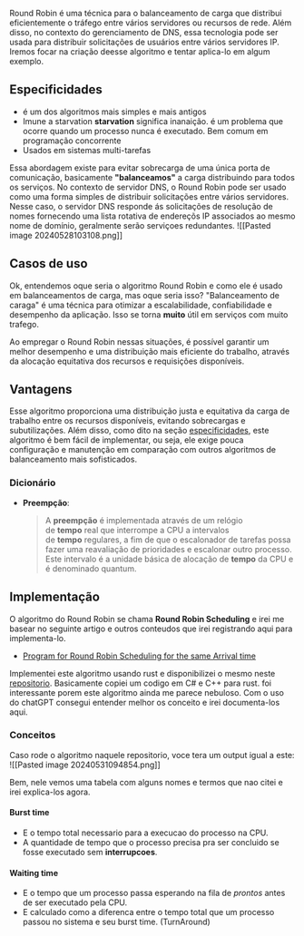 Round Robin é uma técnica para o balanceamento de carga que distribui eficientemente o tráfego entre vários servidores ou recursos de rede. Além disso, no contexto do gerenciamento de DNS, essa tecnologia pode ser usada para distribuir solicitações de usuários entre vários servidores IP. Iremos focar na criação deesse algoritmo e tentar aplica-lo em algum exemplo.

## Especificidades
- é um dos algoritmos mais simples e mais antigos
- Imune a starvation
	__starvation__ significa inanaição. é um problema que ocorre quando um processo nunca é executado. Bem comum em programação concorrente
- Usados em sistemas multi-tarefas

Essa abordagem existe para evitar sobrecarga de uma única porta de comunicação, basicamente __"balanceamos"__ a carga distribuindo para todos os serviços.
No contexto de servidor DNS, o Round Robin pode ser usado como uma forma simples de distribuir solicitações entre vários servidores.
Nesse caso, o servidor DNS responde ás solicitações de resolução de nomes fornecendo uma lista rotativa de endereçõs IP associados ao mesmo nome de domínio, geralmente serão serviçoes redundantes.
![[Pasted image 20240528103108.png]]
## Casos de uso
Ok, entendemos oque seria o algoritmo Round Robin e como ele é usado em balanceamentos de carga, mas oque seria isso?
"Balanceamento de caraga" é uma técnica para otimizar a escalabilidade, confiabilidade e desempenho da aplicação. Isso se torna __muito__ útil em serviços com muito trafego.

Ao empregar o Round Robin nessas situações, é possível garantir um melhor desempenho e uma distribuição mais eficiente do trabalho, através da alocação equitativa dos recursos e requisições disponíveis.

## Vantagens
Esse algoritmo proporciona uma distribuição justa e equitativa da carga de trabalho entre os recursos disponíveis, evitando sobrecargas e subutilizações. Além disso, como dito na seção [especificidades](#especificidades), este algoritmo é bem fácil de implementar, ou seja, ele exige pouca configuração e manutenção em comparação com outros algoritmos de balanceamento mais sofisticados.

### Dicionário
- **Preempção**: 
	> A **preempção** é implementada através de um relógio de **tempo** real que interrompe a CPU a intervalos de **tempo** regulares, a fim de que o escalonador de tarefas possa fazer uma reavaliação de prioridades e escalonar outro processo. Este intervalo é a unidade básica de alocação de **tempo** da CPU e é denominado quantum.
## Implementação
O algoritmo do Round Robin se chama __Round Robin Scheduling__ e irei me basear no seguinte artigo e outros conteudos que irei registrando aqui para implementa-lo.
- [Program for Round Robin Scheduling for the same Arrival time](https://www.geeksforgeeks.org/program-for-round-robin-scheduling-for-the-same-arrival-time/)

Implementei este algoritmo usando rust e disponibilizei o mesmo neste [repositorio](https://github.com/JoaoVictor6/round-robin). Basicamente copiei um codigo em C# e C++ para rust. foi interessante porem este algoritmo ainda me parece nebuloso. Com o uso do chatGPT consegui entender melhor os conceito e irei documenta-los aqui.

### Conceitos
Caso rode o algoritmo naquele repositorio, voce tera um output igual a este:
![[Pasted image 20240531094854.png]]

Bem, nele vemos uma tabela com alguns nomes e termos que nao citei e irei explica-los agora.

#### Burst time
- E o tempo total necessario para a execucao do processo na CPU.
- A quantidade de tempo que o processo precisa pra ser concluido se fosse executado sem __interrupcoes__.
#### Waiting time
- E o tempo que um processo passa esperando na fila de _prontos_ antes de ser executado pela CPU.
- E calculado como a diferenca entre o tempo total que um processo passou no sistema e seu burst time. (TurnAround)